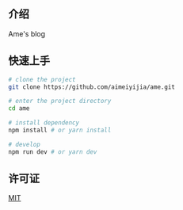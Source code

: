 ## 介绍

Ame's blog

## 快速上手

```bash
# clone the project
git clone https://github.com/aimeiyijia/ame.git

# enter the project directory
cd ame

# install dependency
npm install # or yarn install

# develop
npm run dev # or yarn dev
```

## 许可证

[MIT](https://github.com/aimeiyijia/ame/blob/master/LICENSE)

